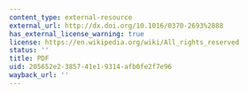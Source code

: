 ```yaml
---
content_type: external-resource
external_url: http://dx.doi.org/10.1016/0370-2693%2888
has_external_license_warning: true
license: https://en.wikipedia.org/wiki/All_rights_reserved
status: ''
title: PDF
uid: 205652e2-3857-41e1-9314-afb0fe2f7e96
wayback_url: ''
---
```

